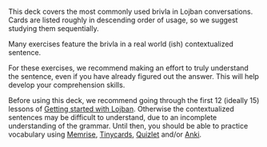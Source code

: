 This deck covers the most commonly used brivla in Lojban conversations.
Cards are listed roughly in descending order of usage, so we suggest studying them sequentially.

Many exercises feature the brivla in a real world (ish) contextualized sentence.
<!-- We recommend making an effort to understand these sentences, even when you have already figured out the answer to the corresponding exercise. -->
For these exercises, we recommend making an effort to truly understand the sentence, even if you have already figured out the answer.
This will help develop your comprehension skills.

Before using this deck, we recommend going through the first 12 (ideally 15) lessons of [Getting started with Lojban](/courses/introduction).
Otherwise the contextualized sentences may be difficult to understand, due to an incomplete understanding of the grammar.
Until then, you should be able to practice vocabulary using [Memrise](https://www.memrise.com/courses/english/lojban/), [Tinycards](https://tinycards.duolingo.com/search?query=lojban), [Quizlet](https://quizlet.com/subject/lojban/) and/or [Anki](https://ankiweb.net/shared/decks/lojban).
